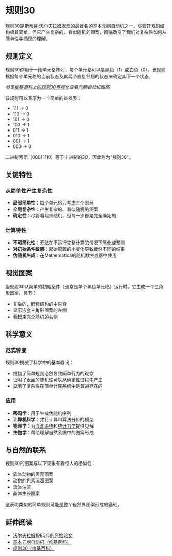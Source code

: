 # 规则30

规则30是斯蒂芬·沃尔夫拉姆发现的最著名的[基本元胞自动机](https://en.wikipedia.org/wiki/Elementary_cellular_automaton)之一。尽管其规则结构极其简单，但它产生复杂的、看似随机的图案，彻底改变了我们对复杂性如何从简单性中涌现的理解。

## 规则定义

规则30作用于一维单元格阵列，每个单元格可以是黑色（1）或白色（0）。该规则根据每个单元格的当前状态及其两个直接邻居的状态来确定其下一个状态。

*参见[维基百科上的规则30可视化](https://en.wikipedia.org/wiki/Rule_30)查看元胞自动机图案*

该规则可以表示为一个简单的查找表：
- 111 → 0
- 110 → 0  
- 101 → 0
- 100 → 1
- 011 → 1
- 010 → 1
- 001 → 1
- 000 → 0

二进制表示（00011110）等于十进制的30，因此称为"规则30"。

## 关键特性

### 从简单性产生复杂性
- **局部简单性**：每个单元格只考虑三个邻居
- **全局复杂性**：产生复杂的、看似随机的图案
- **确定性**：尽管看起来随机，但每一步都是完全确定的

### 计算特性
- **不可简化性**：无法在不运行完整计算的情况下简化或预测
- **对初始条件敏感**：起始配置的小变化导致截然不同的结果
- **伪随机生成**：在Mathematica的随机数生成器中使用

## 视觉图案

当规则30从简单的初始条件（通常是单个黑色单元格）运行时，它生成一个三角形图案，具有：
- 复杂的、嵌套结构的中央脊
- 显示嵌套三角形图案的左侧
- 看起来完全随机的右侧

## 科学意义

### 范式转变
规则30挑战了科学中的基本假设：
- 推翻了简单规则必然导致简单行为的观念
- 证明了表面的随机性可以从确定性过程中产生
- 显示了复杂性在简单计算系统中是普遍存在的

### 应用
- **密码学**：用于生成伪随机序列
- **计算机科学**：并行计算和算法分析的模型
- **物理学**：为[混沌系统](https://en.wikipedia.org/wiki/Chaos_theory)和[统计力学](https://en.wikipedia.org/wiki/Statistical_mechanics)提供见解
- **生物学**：帮助理解自然系统中的图案形成

## 与自然的联系

规则30的图案与以下现象有着惊人的相似性：
- 软体动物的贝壳图案
- 动物的色素沉着图案
- 流体湍流
- 晶体生长图案

这表明类似的简单规则可能是整个自然界图案形成的基础。

## 延伸阅读

- [沃尔夫拉姆1983年的原始论文](https://www.stephenwolfram.com/publications/cellular-automata-irreversibility-randomness/)
- [基本元胞自动机（维基百科）](https://en.wikipedia.org/wiki/Elementary_cellular_automaton)
- [规则30（维基百科）](https://en.wikipedia.org/wiki/Rule_30)